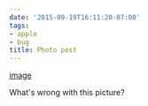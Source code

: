 ```yaml
---
date: '2015-09-19T16:11:20-07:00'
tags:
- apple
- bug
title: Photo post
---
```


[image](/img/2015-09-19-photo-post/c7dd74bb05c0c63832f144e846c14bee890ce9e9528b8f69e6e513f3e06e7484.jpg)

What's wrong with this picture?
